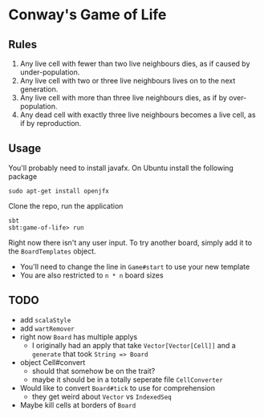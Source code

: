 Conway's Game of Life
====================

## Rules

 1. Any live cell with fewer than two live neighbours dies, as if caused by under-population.
 2. Any live cell with two or three live neighbours lives on to the next generation.
 3. Any live cell with more than three live neighbours dies, as if by over-population.
 4. Any dead cell with exactly three live neighbours becomes a live cell, as if by reproduction.

## Usage

You'll probably need to install javafx. On Ubuntu install the following package

```
sudo apt-get install openjfx
```

Clone the repo, run the application

```
sbt
sbt:game-of-life> run
```

Right now there isn't any user input. To try another board, simply add it to the `BoardTemplates` object.
  - You'll need to change the line in `Game#start` to use your new template
  - You are also restricted to `n * n` board sizes

TODO
----
- add `scalaStyle`
- add `wartRemover`
- right now `Board` has multiple applys
  - I originally had an apply that take `Vector[Vector[Cell]]` and a `generate` that took `String => Board`
- object Cell#convert
  - should that somehow be on the trait?
  - maybe it should be in a totally seperate file `CellConverter`
- Would like to convert `Board#tick` to use for comprehension
  - they get weird about `Vector` vs `IndexedSeq`
- Maybe kill cells at borders of `Board`
